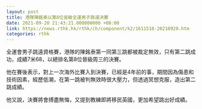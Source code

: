 ```yaml
---
layout: post
title: 港隊陳銘泰以第8位晉級全運男子跳遠決賽
date: 2021-09-20 21:43:21.000000000 +08:00
link: https://news.rthk.hk/rthk/ch/component/k2/1611518-20210920.htm
categories: rthk
---
```


全運會男子跳遠資格賽，港隊的陳銘泰第一同第三跳都被裁定無效，只有第二跳成功，成績7米68，以總排名第8位晉級周三的決賽。

他在賽後表示，對上一次海外比賽入到決賽，已經是4年前的事，期間因為傷患和技術因素，經歷低潮，在第一跳被判無效時很大壓力，但透過冥想克服，造出第二跳成績。

他又說，決賽將會搏盡無悔，又提到教練即將移民英國，更加希望跳出好成績。
